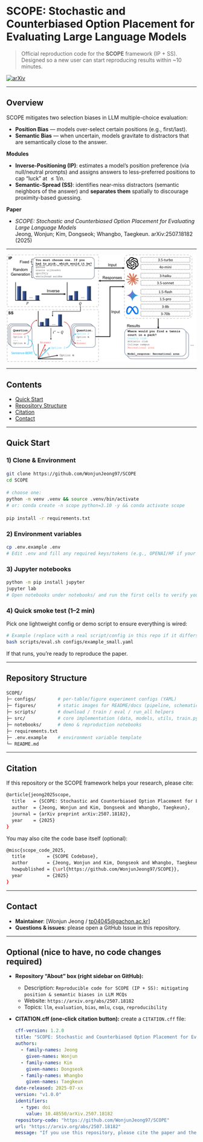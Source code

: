 # SCOPE: Stochastic and Counterbiased Option Placement for Evaluating Large Language Models

> Official reproduction code for the **SCOPE** framework (IP + SS).  
> Designed so a new user can start reproducing results within ~10 minutes.

[![arXiv](https://img.shields.io/badge/arXiv-2507.18182-b31b1b.svg)](https://arxiv.org/abs/2507.18182)
<!-- Optional badges:
[![License](https://img.shields.io/badge/License-MIT-yellow.svg)](LICENSE)
[![Python](https://img.shields.io/badge/Python-3.10%2B-blue.svg)]()
-->

---

## Overview

SCOPE mitigates two selection biases in LLM multiple-choice evaluation:

- **Position Bias** — models over-select certain positions (e.g., first/last).
- **Semantic Bias** — when uncertain, models gravitate to distractors that are semantically close to the answer.

**Modules**
- **Inverse-Positioning (IP)**: estimates a model’s position preference (via null/neutral prompts) and assigns answers to less-preferred positions to cap “luck” at $` \le 1/n `$.
- **Semantic-Spread (SS)**: identifies near-miss distractors (semantic neighbors of the answer) and **separates them** spatially to discourage proximity-based guessing.

**Paper**
- *SCOPE: Stochastic and Counterbiased Option Placement for Evaluating Large Language Models*  
  Jeong, Wonjun; Kim, Dongseok; Whangbo, Taegkeun. arXiv:2507.18182 (2025)

---

<p align="center">
  <img src="figures/pipeline.png" alt="SCOPE Pipeline (IP + SS)" width="820">
</p>

---

## Contents

- [Quick Start](#quick-start)
- [Repository Structure](#repository-structure)
- [Citation](#citation)
- [Contact](#contact)

---

## Quick Start

### 1) Clone & Environment
```bash
git clone https://github.com/WonjunJeong97/SCOPE
cd SCOPE

# choose one:
python -m venv .venv && source .venv/bin/activate
# or: conda create -n scope python=3.10 -y && conda activate scope

pip install -r requirements.txt
```

### 2) Environment variables
```bash
cp .env.example .env
# Edit .env and fill any required keys/tokens (e.g., OPENAI/HF if your setup needs them).
```

### 3) Jupyter notebooks
```bash
python -m pip install jupyter
jupyter lab
# Open notebooks under notebooks/ and run the first cells to verify your setup.
```

### 4) Quick smoke test (1–2 min)
Pick one lightweight config or demo script to ensure everything is wired:
```bash
# Example (replace with a real script/config in this repo if it differs)
bash scripts/eval.sh configs/example_small.yaml
```
If that runs, you’re ready to reproduce the paper.

---

## Repository Structure
```bash
SCOPE/
├─ configs/        # per-table/figure experiment configs (YAML)
├─ figures/        # static images for README/docs (pipeline, schematics)
├─ scripts/        # download / train / eval / run_all helpers
├─ src/            # core implementation (data, models, utils, train.py, etc.)
├─ notebooks/      # demo & reproduction notebooks
├─ requirements.txt
├─ .env.example    # environment variable template
└─ README.md
```

---

## Citation
If this repository or the SCOPE framework helps your research, please cite:
```bash
@article{jeong2025scope,
  title   = {SCOPE: Stochastic and Counterbiased Option Placement for Evaluating Large Language Models},
  author  = {Jeong, Wonjun and Kim, Dongseok and Whangbo, Taegkeun},
  journal = {arXiv preprint arXiv:2507.18182},
  year    = {2025}
}
```
You may also cite the code base itself (optional):
```bash
@misc{scope_code_2025,
  title        = {SCOPE Codebase},
  author       = {Jeong, Wonjun and Kim, Dongseok and Whangbo, Taegkeun},
  howpublished = {\url{https://github.com/WonjunJeong97/SCOPE}},
  year         = {2025}
}
```

---

## Contact
- **Maintainer**: [Wonjun Jeong / tp04045@gachon.ac.kr]
- **Questions & issues**: please open a GitHub Issue in this repository.

---

## Optional (nice to have, no code changes required)

- **Repository “About” box (right sidebar on GitHub):**  
  - Description: `Reproducible code for SCOPE (IP + SS): mitigating position & semantic biases in LLM MCQs`  
  - Website: `https://arxiv.org/abs/2507.18182`  
  - Topics: `llm`, `evaluation`, `bias`, `mmlu`, `csqa`, `reproducibility`

- **CITATION.cff (one-click citation button):** create a `CITATION.cff` file:
  ```yaml
  cff-version: 1.2.0
  title: "SCOPE: Stochastic and Counterbiased Option Placement for Evaluating Large Language Models"
  authors:
    - family-names: Jeong
      given-names: Wonjun
    - family-names: Kim
      given-names: Dongseok
    - family-names: Whangbo
      given-names: Taegkeun
  date-released: 2025-07-xx
  version: "v1.0.0"
  identifiers:
    - type: doi
      value: 10.48550/arXiv.2507.18182
  repository-code: "https://github.com/WonjunJeong97/SCOPE"
  url: "https://arxiv.org/abs/2507.18182"
  message: "If you use this repository, please cite the paper and the code."
